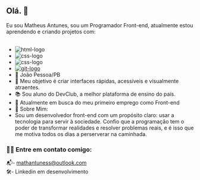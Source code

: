 ## Olá. 👋
Eu sou Matheus Antunes, sou um Programador Front-end, atualmente estou aprendendo e criando projetos com:
<br>
<br>
- <img src ="https://img.shields.io/badge/HTML5-E34F26?style=for-the-badge&logo=html5&logoColor=white" alt ="html-logo"/>
- <img src="https://img.shields.io/badge/CSS3-1572B6?style=for-the-badge&logo=css3&logoColor=white" alt="css-logo"/>
-  <img src="https://img.shields.io/badge/JavaScript-F7DF1E?style=for-the-badge&logo=javascript&logoColor=black" alt="css-logo"/>
- <a href="https://github.com/matheusantunes77"><img src="https://img.shields.io/badge/GitHub-100000?style=for-the-badge&logo=github&logoColor=whit" alt="git-logo"/></a>
- 📍 João Pessoa/PB
- 🎯 Meu objetivo é criar interfaces rápidas, acessíveis e visualmente atraentes.
- 📚 Sou aluno do DevClub, a melhor plataforma de ensino do país.
- 🚀 Atualmente em busca do meu primeiro emprego como Front-end
- 💬 Sobre Mim:
- Sou um desenvolvedor front-end com um propósito claro: usar a tecnologia para servir à sociedade. Confio que a programação tem o poder de transformar realidades e resolver problemas reais, e é isso que me motiva todos os dias a perserverar na caminhada.
 ### 🧑‍💻 Entre em contato comigo:
 📬- mathantuness@outlook.com
 <br>
🛠️- Linkedin em desenvolvimento
 
 
